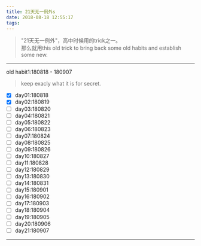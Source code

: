 ```yaml
---
title: 21天无一例外s
date: 2018-08-18 12:55:17
tags:
---
```


> "21天无一例外"，高中时候用的trick之一。   
> 那么就用this old trick to bring back some old habits and establish some new.  

---  

old habit1:180818 - 180907   
> keep exacly what it is for secret.  

- [x] day01:180818  
- [x] day02:180819  
- [ ] day03:180820  
- [ ] day04:180821  
- [ ] day05:180822  
- [ ] day06:180823  
- [ ] day07:180824  
- [ ] day08:180825  
- [ ] day09:180826  
- [ ] day10:180827  
- [ ] day11:180828  
- [ ] day12:180829  
- [ ] day13:180830  
- [ ] day14:180831  
- [ ] day15:180901  
- [ ] day16:180902  
- [ ] day17:180903  
- [ ] day18:180904  
- [ ] day19:180905  
- [ ] day20:180906  
- [ ] day21:180907   

---

